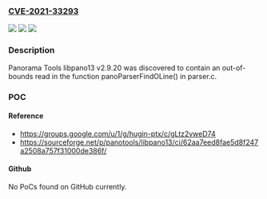 ### [CVE-2021-33293](https://cve.mitre.org/cgi-bin/cvename.cgi?name=CVE-2021-33293)
![](https://img.shields.io/static/v1?label=Product&message=n%2Fa&color=blue)
![](https://img.shields.io/static/v1?label=Version&message=n%2Fa&color=blue)
![](https://img.shields.io/static/v1?label=Vulnerability&message=n%2Fa&color=brighgreen)

### Description

Panorama Tools libpano13 v2.9.20 was discovered to contain an out-of-bounds read in the function panoParserFindOLine() in parser.c.

### POC

#### Reference
- https://groups.google.com/u/1/g/hugin-ptx/c/gLtz2vweD74
- https://sourceforge.net/p/panotools/libpano13/ci/62aa7eed8fae5d8f247a2508a757f31000de386f/

#### Github
No PoCs found on GitHub currently.

